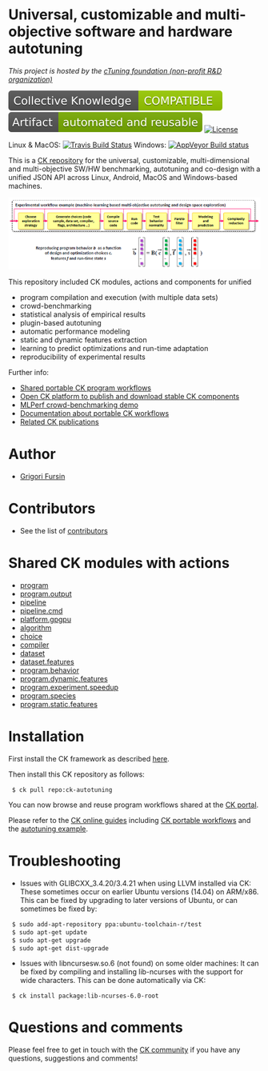 Universal, customizable and multi-objective software and hardware autotuning
============================================================================

*This project is hosted by the [cTuning foundation (non-profit R&D organization)](https://cTuning.org)*

[![compatibility](https://github.com/ctuning/ck-guide-images/blob/master/ck-compatible.svg)](https://github.com/ctuning/ck)
[![automation](https://github.com/ctuning/ck-guide-images/blob/master/ck-artifact-automated-and-reusable.svg)](http://cTuning.org/ae)
[![License](https://img.shields.io/badge/License-BSD%203--Clause-blue.svg)](https://opensource.org/licenses/BSD-3-Clause)

Linux & MacOS: [![Travis Build Status](https://travis-ci.org/ctuning/ck-autotuning.svg?branch=master)](https://travis-ci.org/ctuning/ck-autotuning)
Windows: [![AppVeyor Build status](https://ci.appveyor.com/api/projects/status/github/ctuning/ck-autotuning?branch=master&svg=true)](https://ci.appveyor.com/project/ens-lg4/ck-autotuning)

This is a [CK repository](https://github.com/ctuning/ck) for the universal, customizable, 
multi-dimensional and multi-objective SW/HW benchmarking, autotuning 
and co-design with a unified JSON API across Linux, Android, MacOS 
and Windows-based machines.

![logo](https://github.com/ctuning/ck-guide-images/blob/master/image-pipelines2.png)

This repository included CK modules, actions and components for unified

* program compilation and execution (with multiple data sets)
* crowd-benchmarking
* statistical analysis of empirical results
* plugin-based autotuning
* automatic performance modeling
* static and dynamic features extraction
* learning to predict optimizations and run-time adaptation
* reproducibility of experimental results

Further info:
* [Shared portable CK program workflows](https://cKnowledge.io/programs)
* [Open CK platform to publish and download stable CK components](https://cKnowledge.io/docs)
* [MLPerf crowd-benchmarking demo](https://cknowledge.io/demo)
* [Documentation about portable CK workflows](https://github.com/ctuning/ck/wiki/Portable-workflows)
* [Related CK publications](https://github.com/ctuning/ck/wiki/Publications)

Author
======
* [Grigori Fursin](https://fursin.net)

Contributors
============
* See the list of [contributors](https://github.com/ctuning/ck-autotuning/blob/master/CONTRIBUTIONS)

Shared CK modules with actions
==============================

* [program](https://cKnowledge.io/c/module/program)
* [program.output](https://cKnowledge.io/c/module/program.output)
* [pipeline](https://cKnowledge.io/c/module/pipeline)
* [pipeline.cmd](https://cKnowledge.io/c/module/pipeline.cmd)
* [platform.gpgpu](https://cKnowledge.io/c/module/platform.gpgpu)
* [algorithm](https://cKnowledge.io/c/module/algorithm)
* [choice](https://cKnowledge.io/c/module/choice)
* [compiler](https://cKnowledge.io/c/module/compiler)
* [dataset](https://cKnowledge.io/c/module/dataset)
* [dataset.features](https://cKnowledge.io/c/module/dataset.features)
* [program.behavior](https://cKnowledge.io/c/module/program.behavior)
* [program.dynamic.features](https://cKnowledge.io/c/module/program.dynamic.features)
* [program.experiment.speedup](https://cKnowledge.io/c/module/program.experiment.speedup)
* [program.species](https://cKnowledge.io/c/module/program.species)
* [program.static.features](https://cKnowledge.io/c/module/program.static.features)

Installation
============

First install the CK framework as described [here](https://github.com/ctuning/ck#installation).

Then install this CK repository as follows:

```
 $ ck pull repo:ck-autotuning

```

You can now browse and reuse program workflows shared at the [CK portal](https://cKnowledge.io/programs).

Please refer to the [CK online guides](https://github.com/ctuning/ck/wiki)
including [CK portable workflows](https://github.com/ctuning/ck/wiki/Portable-workflows)
and the [autotuning example](https://github.com/ctuning/ck/wiki/Autotuning).

Troubleshooting
===============
* Issues with GLIBCXX_3.4.20/3.4.21 when using LLVM installed via CK: These sometimes occur on earlier Ubuntu versions (14.04) 
  on ARM/x86. This can be fixed by upgrading to later versions of Ubuntu, or can sometimes be fixed by:

```
 $ sudo add-apt-repository ppa:ubuntu-toolchain-r/test
 $ sudo apt-get update
 $ sudo apt-get upgrade
 $ sudo apt-get dist-upgrade
```

* Issues with libncursesw.so.6 (not found) on some older machines: It can be fixed 
  by compiling and installing lib-ncurses with the support for wide characters. This can be done automatically via CK:

```
 $ ck install package:lib-ncurses-6.0-root
```

Questions and comments
======================

Please feel free to get in touch with the [CK community](https://github.com/ctuning/ck/wiki/Contacts) 
if you have any questions, suggestions and comments!

